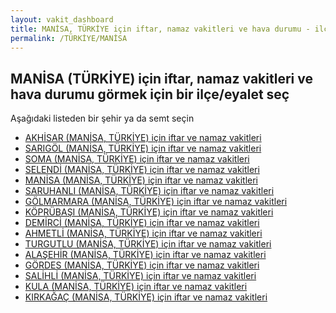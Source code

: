 ```yaml
---
layout: vakit_dashboard
title: MANİSA, TÜRKİYE için iftar, namaz vakitleri ve hava durumu - ilçe/eyalet seç
permalink: /TÜRKİYE/MANİSA
---
```


## MANİSA (TÜRKİYE) için iftar, namaz vakitleri ve hava durumu  görmek için bir ilçe/eyalet seç

Aşağıdaki listeden bir şehir ya da semt seçin

* [AKHİSAR (MANİSA, TÜRKİYE) için iftar ve namaz vakitleri](/TÜRKİYE/MANİSA/AKHİSAR)
* [SARIGÖL (MANİSA, TÜRKİYE) için iftar ve namaz vakitleri](/TÜRKİYE/MANİSA/SARIGÖL)
* [SOMA (MANİSA, TÜRKİYE) için iftar ve namaz vakitleri](/TÜRKİYE/MANİSA/SOMA)
* [SELENDİ (MANİSA, TÜRKİYE) için iftar ve namaz vakitleri](/TÜRKİYE/MANİSA/SELENDİ)
* [MANİSA (MANİSA, TÜRKİYE) için iftar ve namaz vakitleri](/TÜRKİYE/MANİSA/MANİSA)
* [SARUHANLI (MANİSA, TÜRKİYE) için iftar ve namaz vakitleri](/TÜRKİYE/MANİSA/SARUHANLI)
* [GÖLMARMARA (MANİSA, TÜRKİYE) için iftar ve namaz vakitleri](/TÜRKİYE/MANİSA/GÖLMARMARA)
* [KÖPRÜBAŞI (MANİSA, TÜRKİYE) için iftar ve namaz vakitleri](/TÜRKİYE/MANİSA/KÖPRÜBAŞI)
* [DEMİRCİ (MANİSA, TÜRKİYE) için iftar ve namaz vakitleri](/TÜRKİYE/MANİSA/DEMİRCİ)
* [AHMETLİ (MANİSA, TÜRKİYE) için iftar ve namaz vakitleri](/TÜRKİYE/MANİSA/AHMETLİ)
* [TURGUTLU (MANİSA, TÜRKİYE) için iftar ve namaz vakitleri](/TÜRKİYE/MANİSA/TURGUTLU)
* [ALAŞEHİR (MANİSA, TÜRKİYE) için iftar ve namaz vakitleri](/TÜRKİYE/MANİSA/ALAŞEHİR)
* [GÖRDES (MANİSA, TÜRKİYE) için iftar ve namaz vakitleri](/TÜRKİYE/MANİSA/GÖRDES)
* [SALİHLİ (MANİSA, TÜRKİYE) için iftar ve namaz vakitleri](/TÜRKİYE/MANİSA/SALİHLİ)
* [KULA (MANİSA, TÜRKİYE) için iftar ve namaz vakitleri](/TÜRKİYE/MANİSA/KULA)
* [KIRKAĞAÇ (MANİSA, TÜRKİYE) için iftar ve namaz vakitleri](/TÜRKİYE/MANİSA/KIRKAĞAÇ)

<script type="text/javascript">
  var GLOBAL_COUNTRY = 'TÜRKİYE';
  var GLOBAL_CITY = 'MANİSA';
  var GLOBAL_STATE = 'MANİSA';
</script>
